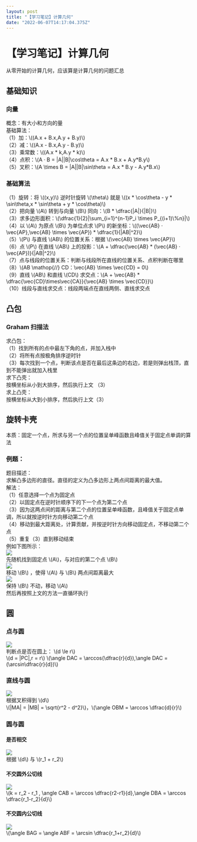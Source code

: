 ```yaml
---
layout: post
title: "【学习笔记】计算几何"
date: "2022-06-07T14:17:04.375Z"
---
```

【学习笔记】计算几何
==========

从零开始的计算几何，应该算是计算几何的问题汇总

基础知识
----

### 向量

概念：有大小和方向的量  
基础算法：  
（1）加：\\((A.x + B.x,A.y + B.y)\\)  
（2）减：\\((A.x - B.x,A.y - B.y)\\)  
（3）乘常数：\\((A.x \* k,A.y \* k)\\)  
（4）点积：\\(A · B = |A||B|\\cos\\theta = A.x \* B.x + A.y\*B.y\\)  
（5）叉积：\\(A \\times B = |A||B|\\sin\\theta = A.x \* B.y - A.y\*B.x\\)

### 基础算法

（1）旋转：将 \\((x,y)\\) 逆时针旋转 \\(\\theta\\) 就是 \\((x \* \\cos\\theta - y \* \\sin\\theta,x \* \\sin\\theta + y \* \\cos\\theta)\\)  
（2）把向量 \\(A\\) 转到与向量 \\(B\\) 同向：\\(B \* \\dfrac{|A|}{|B|}\\)  
（3）求多边形面积：\\(\\dfrac{1}{2}|\\sum\_{i=1}^{n-1}P\_i \\times P\_{(i+1)\\%n}|\\)  
（4）以 \\(A\\) 为原点 \\(B\\) 为单位点求 \\(P\\) 的新坐标：\\((\\vec{AB} · \\vec{AP},\\vec{AB} \\times \\vec{AP}) \* \\dfrac{1}{|AB|^2}\\)  
（5）\\(P\\) 与直线 \\(AB\\) 的位置关系：根据 \\(\\vec{AB} \\times \\vec{AP}\\)  
（6）点 \\(P\\) 在直线 \\(AB\\) 上的投影：\\(A + \\dfrac{\\vec{AB} \* (\\vec{AB} · \\vec{AP})}{|AB|^2}\\)  
（7）点与线段的位置关系：判断与线段所在直线的位置关系、点积判断在哪里  
（8）\\(AB \\mathop{//} CD：\\vec{AB} \\times \\vec{CD} = 0\\)  
（9）直线 \\(AB\\) 和直线 \\(CD\\) 求交点：\\(A + \\vec{AB} \* \\dfrac{\\vec{CD}\\times\\vec{CA}}{\\vec{AB} \\times \\vec{CD}}\\)  
（10）线段与直线求交点：线段两端点在直线两侧、直线求交点

凸包
--

### Graham 扫描法

求凸包：  
（1）找到所有的点中最左下角的点，并加入栈中  
（2）将所有点按极角排序逆时针  
（3）每次找到一个点，判断该点是否在最后这条边的右边，若是则弹出栈顶，直到不能弹出就加入栈里  
求下凸壳：  
按横坐标从小到大排序，然后执行上文 （3）  
求上凸壳：  
按横坐标从大到小排序，然后执行上文（3）

旋转卡壳
----

本质：固定一个点，所求与另一个点的位置呈单峰函数且峰值关于固定点单调的算法

### 例题：

题目描述：  
求解凸多边形的直径。直径的定义为凸多边形上两点间距离的最大值。  
解法：  
（1）任意选择一个点为固定点  
（2）以固定点在逆时针顺序下的下一个点为第二个点  
（3）因为这两点间的距离与第二个点的位置呈单峰函数，且峰值关于固定点单调，所以就按逆时针方向移动第二个点  
（4）移动到最大距离处，计算贡献，并按逆时针方向移动固定点，不移动第二个点  
（5）重复（3）直到移动结束  
例如下图所示：  
![](https://img2022.cnblogs.com/blog/2815488/202206/2815488-20220604165302366-1164711046.png)  
先随机找到固定点 \\(A\\)，与对应的第二个点 \\(B\\)  
![](https://img2022.cnblogs.com/blog/2815488/202206/2815488-20220604165355403-101683894.png)  
移动 \\(B\\) ，使得 \\(A\\) 与 \\(B\\) 两点间距离最大  
![](https://img2022.cnblogs.com/blog/2815488/202206/2815488-20220604165429937-1965687857.png)  
保持 \\(B\\) 不动，移动 \\(A\\)  
然后再按照上文的方法一直循环执行

圆
-

### 点与圆

![](https://img2022.cnblogs.com/blog/2815488/202206/2815488-20220604170727328-636460781.png)  
判断点是否在圆上： \\(d \\le r\\)  
\\(d = |PC|,r = r\\) \\(\\angle DAC = \\arccos(\\dfrac{r}{d}),\\angle DAC = (\\arcsin\\dfrac{r}{d})\\)

### 直线与圆

![](https://img2022.cnblogs.com/blog/2815488/202206/2815488-20220604171752660-1847844682.png)  
根据叉积得到 \\(d\\)  
\\(|MA| = |MB| = \\sqrt{r^2 - d^2}\\)，\\(\\angle OBM = \\arccos \\dfrac{d}{r}\\)

### 圆与圆

#### 是否相交

![](https://img2022.cnblogs.com/blog/2815488/202206/2815488-20220604172154718-1319240258.png)  
根据 \\(d\\) 与 \\(r\_1 + r\_2\\)

#### 不交圆外公切线

![](https://img2022.cnblogs.com/blog/2815488/202206/2815488-20220607203711210-50275265.png)  
\\(k = r\_2 - r\_1 , \\angle CAB = \\arccos \\dfrac{r2-r1}{d},\\angle DBA = \\arccos \\dfrac{r\_1-r\_2}{d}\\)

#### 不交圆内公切线

![](https://img2022.cnblogs.com/blog/2815488/202206/2815488-20220604174509776-1164845893.png)  
\\(\\angle BAG = \\angle ABF = \\arcsin \\dfrac{r\_1+r\_2}{d}\\)